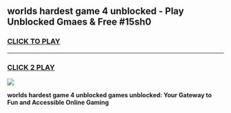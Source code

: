 
## worlds hardest game 4 unblocked - Play Unblocked Gmaes & Free #15sh0
<h3>
<a href="https://premium.freeplayer.one?title=worlds_hardest_game_4_unblocked&ref=01M">CLICK TO PLAY</a></h3>
<hr>

<h3>
<a href="https://premium.freeplayer.one?title=worlds_hardest_game_4_unblocked&ref=01M">CLICK 2 PLAY</a>
  
</h3>

<a href="https://premium.freeplayer.one?title=worlds_hardest_game_4_unblocked&ref=01M"><img src="https://clearcache.store/games.png"></a>


**worlds hardest game 4 unblocked games unblocked: Your Gateway to Fun and Accessible Online Gaming**
